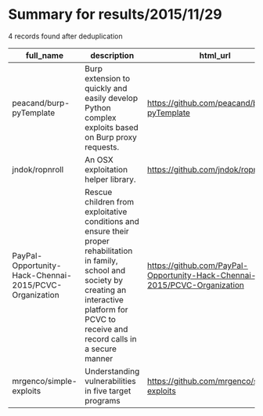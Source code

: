 
# Summary for results/2015/11/29
    
4 records found after deduplication

| full_name | description | html_url | matched_list | matched_count | pushed_at | size | stargazers_count | language | forks_count |
|--------------------------------------------------------|---------------------------------------------------------------------------------------------------------------------------------------------------------------------------------------------------------------|---------------------------------------------------------------------------|----------------|-----------------|---------------------------|--------|--------------------|------------|---------------|
| peacand/burp-pyTemplate | Burp extension to quickly and easily develop Python complex exploits based on Burp proxy requests. | https://github.com/peacand/burp-pyTemplate | ['exploit'] | 1 | 2015-11-29 20:41:45+00:00 | 4 | 33 | Python | 15 |
| jndok/ropnroll | An OSX exploitation helper library. | https://github.com/jndok/ropnroll | ['exploit'] | 1 | 2015-11-29 19:45:33+00:00 | 303 | 33 | C | 7 |
| PayPal-Opportunity-Hack-Chennai-2015/PCVC-Organization | Rescue children from exploitative conditions and ensure their proper rehabilitation in family, school and society by creating an interactive platform for PCVC to receive and record calls in a secure manner | https://github.com/PayPal-Opportunity-Hack-Chennai-2015/PCVC-Organization | ['exploit'] | 1 | 2015-11-29 10:01:08+00:00 | 3592 | 0 | JavaScript | 8 |
| mrgenco/simple-exploits | Understanding vulnerabilities in five target programs | https://github.com/mrgenco/simple-exploits | ['exploit'] | 1 | 2015-11-29 21:51:07+00:00 | 27 | 2 | C | 0 |

